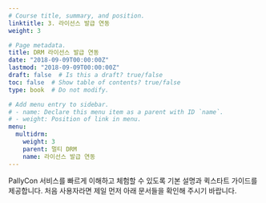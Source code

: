 ```yaml
---
# Course title, summary, and position.
linktitle: 3. 라이선스 발급 연동
weight: 3

# Page metadata.
title: DRM 라이선스 발급 연동
date: "2018-09-09T00:00:00Z"
lastmod: "2018-09-09T00:00:00Z"
draft: false  # Is this a draft? true/false
toc: false  # Show table of contents? true/false
type: book  # Do not modify.

# Add menu entry to sidebar.
# - name: Declare this menu item as a parent with ID `name`.
# - weight: Position of link in menu.
menu:
  multidrm:
    weight: 3
    parent: 멀티 DRM
    name: 라이선스 발급 연동
---
```


PallyCon 서비스를 빠르게 이해하고 체험할 수 있도록 기본 설명과 퀵스타트 가이드를 제공합니다. 처음 사용자라면 제일 먼저 아래 문서들을 확인해 주시기 바랍니다.

